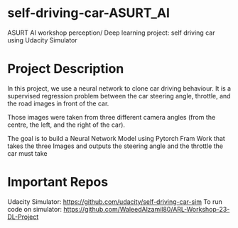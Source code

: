 # self-driving-car-ASURT_AI
ASURT AI workshop perception/ Deep learning project: self driving car using Udacity Simulator

# Project Description
In this project, we use a neural network to clone car driving behaviour. It is a supervised regression problem between the car steering angle, throttle, and the road images in front of the car.

Those images were taken from three different camera angles (from the centre, the left, and the right of the car).

The goal is to build a Neural Network Model using Pytorch Fram Work that takes the three Images and outputs the steering angle and the throttle the car must take

# Important Repos
Udacity Simulator: https://github.com/udacity/self-driving-car-sim
To run code on simulator: https://github.com/WaleedAlzamil80/ARL-Workshop-23-DL-Project
